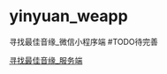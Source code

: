# yinyuan_weapp
寻找最佳音缘_微信小程序端
#TODO待完善

<a href="https://github.com/Kevin-free/yinyuan_server" rel="nofollow">寻找最佳音缘_服务端</a>
